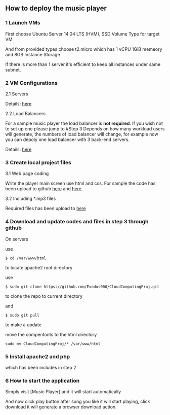 ## How to deploy the music player 


### 1 Launch VMs
 
  First choose Ubuntu Server 14.04 LTS (HVM), SSD Volume Type for target VM

  And from provided types choose t2.micro which has 1 vCPU 1GiB memeory and 8GB Instance Storage 
  
  If there is more than 1 server it's efficient to keep all instances under same subnet.

### 2 VM Configurations

 2.1 Servers

Details: [here](https://github.com/Exodus000/CloudComputingProj/blob/master/ConfigServers.md)

2.2 Load Balancers

For a sample music player the load balancer is **not required**. If you wish not to set up one please jump to #Step 3
Depends on how many workload users will generate, the numbers of load balancer will change, for example now you can depoly one load balancer with 3 back-end servers.
 
Details: [here](https://github.com/Exodus000/CloudComputingProj/blob/master/ConfigLoadBalancer.md)
 
### 3 Create local project files

3.1 Web page coding

Write the player main screen use html and css. For sample the code has been upload to github [here](https://github.com/Exodus000/CloudComputingProj/blob/master/index.php) and [here](https://github.com/Exodus000/CloudComputingProj/blob/master/table.css).

3.2 Including *.mp3 files

Required files has been upload to [here]()

### 4 Download and update codes and files in step 3 through github

On servers

use
```
$ cd /var/www/html
```
to locate apache2 root directory

use
```
$ sudo git clone https://github.com/Exodus000/CloudComputingProj.git
```
to clone the repo to current directory

and 
```
$ sudo git pull 
```
to make a update

move the compentonts to the html directory
```
sudo mv CloudComputingProj/* /var/www/html
```

### 5 Install apache2 and php

which has been includes in step 2

### 6 How to start the application

Simply visit [Music Player] and it will start automatically

And now click play button after song you like  it will start playing, click download it will generate a browser download action.

